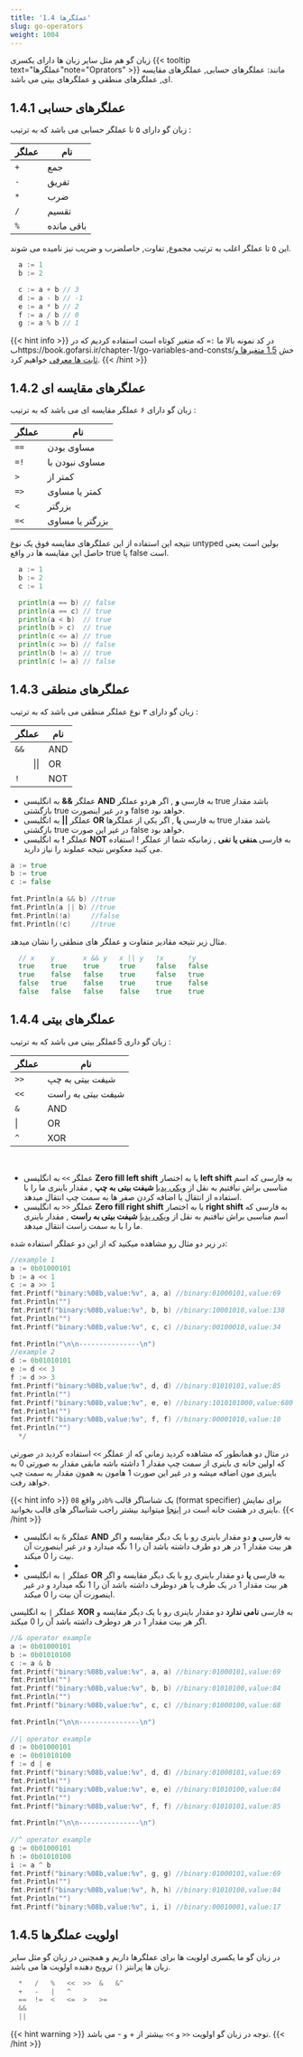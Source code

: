 ```yaml
---
title: '1.4 عملگرها'
slug: go-operators
weight: 1004
---
```


زبان گو هم مثل سایر زبان ها دارای یکسری {{< tooltip text="عملگرها"note="Oprators" >}} مانند: عملگرهای حسابی, عملگرهای مقایسه ای, عملگرهای منطقی و عملگرهای بیتی می باشد.

## 1.4.1 عملگرهای حسابی
زبان گو دارای ۵ تا عملگر حسابی می باشد که به ترتیب :

| عملگر | نام        |
|---|----------|
| `+` | جمع    | 
| `-` | تفریق     |
| `*` | ضرب     |
| `/` | تقسیم     |
| `%` | باقی مانده     |

این ۵ تا عملگر اغلب به ترتیب مجموع, تفاوت, حاصلضرب و ضریب نیز نامیده می شوند.

```go
  a := 1
  b := 2

  c := a + b // 3
  d := a - b // -1
  e := a * b // 2
  f := a / b // 0
  g := a % b // 1
```


{{< hint info >}}
در کد نمونه بالا ما `:=`   که متغیر کوتاه است استفاده کردیم که در بhttps://book.gofarsi.ir/chapter-1/go-variables-and-consts/خش [1.5 متغیرها و ثابت ها معرفی](https://book.gofarsi.ir/chapter-1/go-variables-and-consts/) خواهیم کرد.
{{< /hint >}}

## 1.4.2 عملگرهای مقایسه ای
زبان گو دارای ۶ عملگر مقایسه ای می باشد که به ترتیب :

| عملگر | نام        |
|---|----------|
| `==` | مساوی بودن    | 
| `=!` | مساوی نبودن با    |
| `>` | کمتر از     |
| `=>` | کمتر یا مساوی     |
| `<` | بزرگتر     |
| `=<` | بزرگتر یا مساوی     |

نتیجه این استفاده از این عملگرهای مقایسه فوق یک نوع untyped بولین است یعنی حاصل این مقایسه ها در واقع true یا false است.

```go
  a := 1
  b := 2
  c := 1

  println(a == b) // false
  println(a == c) // true
  println(a < b)  // true
  println(b > c)  // true
  println(c <= a) // true
  println(c >= b) // false
  println(b != a) // true
  println(c != a) // false
```


## 1.4.3 عملگرهای منطقی
زبان گو دارای ۳ نوع عملگر منطقی می باشد که به ترتیب :

| عملگر | نام        |
|---|----------|
| `&&` | AND    | 
| `    `&#124;&#124; | OR    |
| `!` | NOT    |



-   عملگر **&&** به انگلیسی  **AND** به فارسی **و**  , اگر هردو عملگر true باشد مقدار بازگشتی true و در غیر اینصورت false خواهد بود.
- عملگر **||**  به انگلیسی **OR** به فارسی  **یا** , اگر یکی از عملگرها true باشد مقدار بازگشتی true در غیر این صورت false خواهد بود.   
- عملگر **!** به انگلیسی **NOT** به فارسی ‍‍**منفی یا نفی**  , زمانیکه شما از عملگر ! استفاده می کنید معکوس نتیجه عملوند را نیاز دارید.

```go
a := true  
b := true  
c := false  
  
fmt.Println(a && b) //true  
fmt.Println(a || b) //true  
fmt.Println(!a)     //false  
fmt.Println(!c)     //true
```

مثال زیر نتیجه مقادیر متفاوت و عملگر های منطقی را نشان میدهد.
```go
  // x    y       x && y   x || y   !x      !y
  true    true    true     true     false   false
  true    false   false    true     false   true
  false   true    false    true     true    false
  false   false   false    false    true    true
```

## 1.4.4 عملگرهای بیتی
زبان گو داری 5عملگر بیتی می باشد که به ترتیب :

| عملگر | نام        |
|---|----------|
| `>>` |شیفت بیتی به چپ   | 
| `<<` | شیفت بیتی به راست   |
| `&` | AND    |
|&#124; | OR    |
| `^` | XOR    |

‍‍ 
-   عملگر `>>` به انگلیسی **Zero fill left shift** یا به اختصار **left shift** به فارسی که اسم مناسبی براش نیافتیم به نقل از [ویکی پدیا](https://fa.wikipedia.org/wiki/%D8%B9%D9%85%D9%84%DB%8C%D8%A7%D8%AA_%D8%A8%DB%8C%D8%AA%DB%8C) **شیفت بیتی به چپ**  , مقدار باینری ما را با استفاده از انتقال یا اضافه کردن صفر ها به سمت چپ انتقال میدهد.
-  عملگر `<<`  به انگلیسی **Zero fill right shift** یا به اختصار **right shift** به فارسی که اسم مناسبی براش نیافتیم به نقل از [ویکی پدیا](https://fa.wikipedia.org/wiki/%D8%B9%D9%85%D9%84%DB%8C%D8%A7%D8%AA_%D8%A8%DB%8C%D8%AA%DB%8C) **شیفت بیتی به راست**  , مقدار باینری ما را با به سمت راست انتقال میدهد.


در زیر دو مثال رو مشاهده میکنید که  از این دو عملگر استفاده شده:
```go
//example 1  
a := 0b01000101  
b := a << 1  
c := a >> 1  
fmt.Printf("binary:%08b,value:%v", a, a) //binary:01000101,value:69  
fmt.Println("")  
fmt.Printf("binary:%08b,value:%v", b, b) //binary:10001010,value:138  
fmt.Println("")  
fmt.Printf("binary:%08b,value:%v", c, c) //binary:00100010,value:34  
  
fmt.Println("\n\n---------------\n")  
//example 2
d := 0b01010101  
e := d << 3  
f := d >> 3  
fmt.Printf("binary:%08b,value:%v", d, d) //binary:01010101,value:85  
fmt.Println("")  
fmt.Printf("binary:%08b,value:%v", e, e) //binary:1010101000,value:680  
fmt.Println("")  
fmt.Printf("binary:%08b,value:%v", f, f) //binary:00001010,value:10  
fmt.Println("") 
  */
```
در مثال دو  همانطور که مشاهده کردید زمانی که از عملگر `>>`  استفاده کردید در صورتی که اولین خانه ی باینری از سمت چپ مقدار 1 داشته باشه مابقی مقدار به صورتی 0 به باینری مون اضافه میشه و در غیر این صورت 1 هامون به همون مقدار به سمت چپ خواهد رفت.

{{< hint info >}}
 در واقع    `08b%` یک شناساگر قالب (format specifier) برای نمایش باینری در هشت خانه  است در [اینجا](https://pkg.go.dev/fmt) میتوانید بیشتر راجب شناساگر های قالب بخوانید.
{{< /hint >}}



-   عملگر `&` به انگلیسی **AND** به فارسی **و** دو مقدار باینری رو با یک دیگر مقایسه و اگر هر بیت مقدار 1 در هر دو طرف داشته باشد آن را 1 نگه میدارد و در غیر اینصورت آن بیت را 0 میکند.
- 
-   عملگر `|` به انگلیسی **OR** به فارسی **یا** دو مقدار باینری رو با یک دیگر مقایسه و اگر هر بیت مقدار 1 در یک طرف یا هر دوطرف داشته باشد آن را 1 نگه میدارد و در غیر اینصورت آن بیت را 0 میکند.

  عملگر `|` به انگلیسی **XOR** به فارسی **نامی ندارد** دو مقدار باینری رو با یک دیگر مقایسه و اگر هر بیت مقدار 1 در هر دوطرف داشته باشد آن را  0 میکند.
```go
//& operator example  
a := 0b01000101  
b := 0b01010100  
c := a & b  
fmt.Printf("binary:%08b,value:%v", a, a) //binary:01000101,value:69  
fmt.Println("")  
fmt.Printf("binary:%08b,value:%v", b, b) //binary:01010100,value:84  
fmt.Println("")  
fmt.Printf("binary:%08b,value:%v", c, c) //binary:01000100,value:68  
  
fmt.Println("\n\n---------------\n")  
  
//| operator example  
d := 0b01000101  
e := 0b01010100  
f := d | e  
fmt.Printf("binary:%08b,value:%v", d, d) //binary:01000101,value:69  
fmt.Println("")  
fmt.Printf("binary:%08b,value:%v", e, e) //binary:01010100,value:84  
fmt.Println("")  
fmt.Printf("binary:%08b,value:%v", f, f) //binary:01010101,value:85  
  
fmt.Println("\n\n---------------\n")  
  
//^ operator example  
g := 0b01000101  
h := 0b01010100  
i := a ^ b  
fmt.Printf("binary:%08b,value:%v", g, g) //binary:01000101,value:69  
fmt.Println("")  
fmt.Printf("binary:%08b,value:%v", h, h) //binary:01010100,value:84  
fmt.Println("")  
fmt.Printf("binary:%08b,value:%v", i, i) //binary:00010001,value:17
```




 
## 1.4.5 اولویت عملگرها
در زبان گو ما یکسری اولویت ها برای عملگرها داریم و همچنین در زبان گو مثل سایر زبان ها پرانتز `()` ترویج دهنده اولویت ها می باشد.

```go
  *   /   %   <<  >>  &   &^
  +   -   |   ^
  ==  !=  <   <=  >   >=
  &&
  ||
```

{{< hint warning >}}
توجه در زبان گو اولویت `<<` و `>>` بیشتر از + و - می باشد.
{{< /hint >}}
